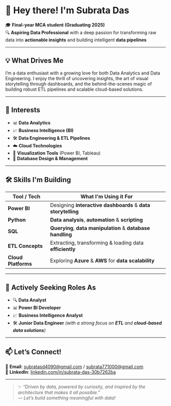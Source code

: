 # 👋 Hey there! I'm **Subrata Das**

🎓 **Final-year MCA student (Graduating 2025)**  
🔍 **Aspiring Data Professional** with a deep passion for transforming raw data into **actionable insights** and building intelligent **data pipelines**

---

## 💡 What Drives Me

I’m a data enthusiast with a growing love for both Data Analytics and Data Engineering. I enjoy the thrill of uncovering insights, the art of visual storytelling through dashboards, and the behind-the-scenes magic of building robust ETL pipelines and scalable cloud-based solutions.

---

## 🧠 Interests

- 📊 **Data Analytics**  
- 📈 **Business Intelligence (BI)**  
- 🛠️ **Data Engineering & ETL Pipelines**  
- ☁️ **Cloud Technologies**  
- 🎨 **Visualization Tools** (Power BI, Tableau)  
- 🔐 **Database Design & Management**

---

## 🛠️ Skills I'm Building

| **Tool / Tech**     | **What I'm Using it For**                                      |
|---------------------|----------------------------------------------------------------|
| **Power BI**        | Designing **interactive dashboards** & **data storytelling**   |
| **Python**          | **Data analysis**, **automation** & **scripting**              |
| **SQL**             | **Querying**, **data manipulation** & **database handling**    |
| **ETL Concepts**    | Extracting, transforming & loading data **efficiently**        |
| **Cloud Platforms** | Exploring **Azure** & **AWS** for **data scalability**         |

---

## 💼 Actively Seeking Roles As

- 🔍 **Data Analyst**  
- 📊 **Power BI Developer**  
- 📈 **Business Intelligence Analyst**  
- 🛠️ **Junior Data Engineer** *(with a strong focus on **ETL** and **cloud-based data solutions**)*

---

## 📫 Let’s Connect!

📧 **Email**: subratasd4090@gmail.com / subrata771000@gmail.com  
🔗 **LinkedIn**: [linkedin.com/in/subrata-das-30b7262ba](https://www.linkedin.com/in/subrata-das-30b7262ba)  

---

> ✨ *“Driven by data, powered by curiosity, and inspired by the architecture that makes it all possible.”*  
> — *Let’s build something meaningful with data!*
